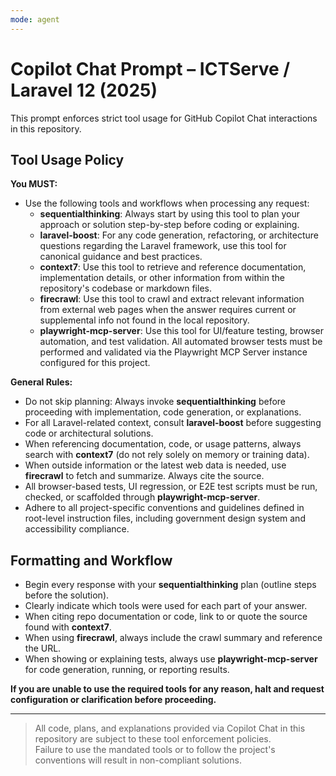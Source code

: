 ```yaml
---
mode: agent
---
```


# Copilot Chat Prompt – ICTServe / Laravel 12 (2025)

This prompt enforces strict tool usage for GitHub Copilot Chat interactions in this repository.

## Tool Usage Policy

**You MUST:**

- Use the following tools and workflows when processing any request:
    - **sequentialthinking**: Always start by using this tool to plan your approach or solution step-by-step before coding or explaining.
    - **laravel-boost**: For any code generation, refactoring, or architecture questions regarding the Laravel framework, use this tool for canonical guidance and best practices.
    - **context7**: Use this tool to retrieve and reference documentation, implementation details, or other information from within the repository's codebase or markdown files.
    - **firecrawl**: Use this tool to crawl and extract relevant information from external web pages when the answer requires current or supplemental info not found in the local repository.
    - **playwright-mcp-server**: Use this tool for UI/feature testing, browser automation, and test validation. All automated browser tests must be performed and validated via the Playwright MCP Server instance configured for this project.

**General Rules:**

- Do not skip planning: Always invoke **sequentialthinking** before proceeding with implementation, code generation, or explanations.
- For all Laravel-related context, consult **laravel-boost** before suggesting code or architectural solutions.
- When referencing documentation, code, or usage patterns, always search with **context7** (do not rely solely on memory or training data).
- When outside information or the latest web data is needed, use **firecrawl** to fetch and summarize. Always cite the source.
- All browser-based tests, UI regression, or E2E test scripts must be run, checked, or scaffolded through **playwright-mcp-server**.
- Adhere to all project-specific conventions and guidelines defined in root-level instruction files, including government design system and accessibility compliance.

## Formatting and Workflow

- Begin every response with your **sequentialthinking** plan (outline steps before the solution).
- Clearly indicate which tools were used for each part of your answer.
- When citing repo documentation or code, link to or quote the source found with **context7**.
- When using **firecrawl**, always include the crawl summary and reference the URL.
- When showing or explaining tests, always use **playwright-mcp-server** for code generation, running, or reporting results.

**If you are unable to use the required tools for any reason, halt and request configuration or clarification before proceeding.**

---

> All code, plans, and explanations provided via Copilot Chat in this repository are subject to these tool enforcement policies.  
> Failure to use the mandated tools or to follow the project's conventions will result in non-compliant solutions.
